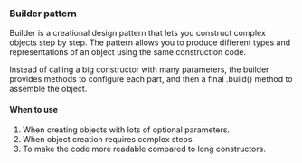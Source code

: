 ### Builder pattern

Builder is a creational design pattern that lets you construct complex objects step by step. The pattern allows you to produce different types and representations of an object using the same construction code.

Instead of calling a big constructor with many parameters, the builder provides methods to configure each part, and then a final .build() method to assemble the object.

#### When to use

1. When creating objects with lots of optional parameters.
2. When object creation requires complex steps.
3. To make the code more readable compared to long constructors.